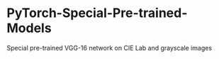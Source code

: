 # PyTorch-Special-Pre-trained-Models
Special pre-trained VGG-16 network on CIE Lab and grayscale images

